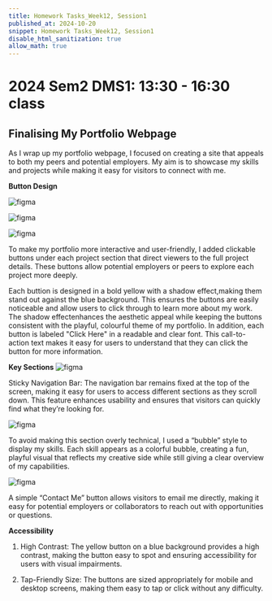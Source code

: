 ```yaml
---
title: Homework Tasks_Week12, Session1
published_at: 2024-10-20
snippet: Homework Tasks_Week12, Session1
disable_html_sanitization: true
allow_math: true
---
```

#  2024 Sem2 DMS1: 13:30 - 16:30 class

## Finalising My Portfolio Webpage ##

As I wrap up my portfolio webpage, I focused on creating a site that appeals to both my peers and potential employers. My aim is to showcase my skills and projects while making it easy for visitors to connect with me.

**Button Design**

![figma](videoClick.jpg)<br>

![figma](iconsclick.jpg)<br>

![figma](3dclick.jpg)<br>

To make my portfolio more interactive and user-friendly, I added clickable buttons under each project section that direct viewers to the full project details. These buttons allow potential employers or peers to explore each project more deeply. 

Each buttion is designed in a bold yellow with a shadow effect,making them stand out against the blue background. This ensures the buttons are easily noticeable and allow users to click through to learn more about my work. The shadow effectenhances the aesthetic appeal while keeping the buttons consistent with the playful, colourful theme of my portfolio. In addition, each button is labeled "Click Here" in a readable and clear font. This call-to-action text makes it easy for users to understand that they can click the button for more information.

**Key Sections**
![figma](nav.jpg)

Sticky Navigation Bar: The navigation bar remains fixed at the top of the screen, making it easy for users to access different sections as they scroll down. This feature enhances usability and ensures that visitors can quickly find what they’re looking for.

![figma](skills.jpg)

To avoid making this section overly technical, I used a “bubble” style to display my skills. Each skill appears as a colorful bubble, creating a fun, playful visual that reflects my creative side while still giving a clear overview of my capabilities.

![figma](contactme.jpg)

A simple “Contact Me” button allows visitors to email me directly, making it easy for potential employers or collaborators to reach out with opportunities or questions.

**Accessibility**
  
  1. High Contrast: The yellow button on a blue background provides a high contrast, making the button easy to spot and ensuring accessibility for users with visual impairments.

  2. Tap-Friendly Size: The buttons are sized appropriately for mobile and desktop screens, making them easy to tap or click without any difficulty.